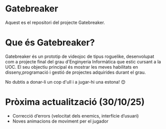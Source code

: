 # Gatebreaker

Aquest es el repositori del projecte Gatebreaker.


# Que és Gatebreaker?

Gatebreaker és un prototip de videojoc de tipus roguelike, desenvolupat com a projecte final del grau d'Enginyeria Informàtica que estic cursant a la UOC. El seu objectiu principal és mostrar les meves habilitats en disseny,programació i gestió de projectes adquirides durant el grau.

No dubtis a donar-li un cop d'ull i a jugar-hi una estona! 😊


# Pròxima actualització (30/10/25)
- Correcció d’errors (velocitat dels enemics, interfície d’usuari)
- Noves animacions de moviment per el jugador
